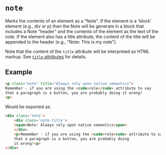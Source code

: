 # `note`

Marks the contents of an element as a "Note". If the element is a 'block' element (e.g., div or p) then the Note will be generate in a block that includes a Note "header" and the contents of the element as the text of the note. If the element also has a title attribute, the content of the title will be appended to the header (e.g., "Note: This is my note"). 

Note that the content of the `title` attribute will be interpreted as HTML markup. See [`title` attributes](title-attributes) for details.

## Example

```HTML
<p class="note" title="Always rely upon native semantics">
Remember - if you are using the <code>role</code> attribute to say 
that a paragraph is a button, you are probably doing it wrong!
<p>
```

Would be exported as:

```HTML
<div class='note'>
    <div class='note-title'>
    <span>Note: Always rely upon native semantics<span>
    </div>
    <p>Remember - if you are using the <code>role<code> attribute to say 
    that a paragraph is a button, you are probably doing 
    it wrong!<p>
</div>
```
